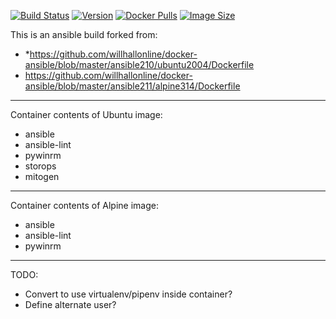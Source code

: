 
[![Build Status](https://github.com/jauderho/dockerfiles/workflows/ansible/badge.svg)](https://github.com/jauderho/dockerfiles/actions)
[![Version](https://img.shields.io/docker/v/jauderho/ansible/latest)](https://hub.docker.com/r/jauderho/ansible/)
[![Docker Pulls](https://img.shields.io/docker/pulls/jauderho/ansible)](https://hub.docker.com/r/jauderho/ansible/)
[![Image Size](https://img.shields.io/docker/image-size/jauderho/ansible/latest)](https://hub.docker.com/r/jauderho/ansible/)

This is an ansible build forked from:
* *https://github.com/willhallonline/docker-ansible/blob/master/ansible210/ubuntu2004/Dockerfile
* https://github.com/willhallonline/docker-ansible/blob/master/ansible211/alpine314/Dockerfile

---

Container contents of Ubuntu image:
* ansible
* ansible-lint
* pywinrm
* storops
* mitogen

---

Container contents of Alpine image:
* ansible
* ansible-lint
* pywinrm

---

TODO:
* Convert to use virtualenv/pipenv inside container?
* Define alternate user?
